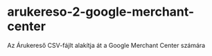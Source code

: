 # arukereso-2-google-merchant-center
Az Árukereső CSV-fájlt alakítja át a Google Merchant Center számára
